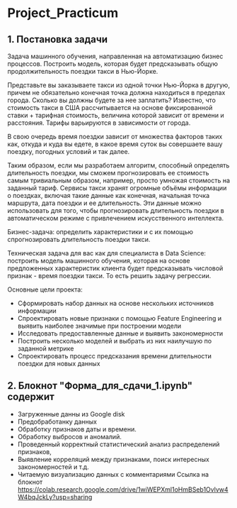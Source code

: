 # Project_Practicum

## 1. Постановка задачи

Задача машинного обучения, направленная на автоматизацию бизнес процессов. Построить модель, которая будет предсказывать общую продолжительность поездки такси в Нью-Йорке.

Представьте вы заказываете такси из одной точки Нью-Йорка в другую, причем не обязательно конечная точка должна находиться в пределах города. Сколько вы должны будете за нее заплатить? Известно, что стоимость такси в США рассчитывается на основе фиксированной ставки + тарифная стоимость, величина которой зависит от времени и расстояния. Тарифы варьируются в зависимости от города.

В свою очередь время поездки зависит от множества факторов таких как, откуда и куда вы едете, в какое время суток вы совершаете вашу поездку, погодных условий и так далее.

Таким образом, если мы разработаем алгоритм, способный определять длительность поездки, мы сможем прогнозировать ее стоимость самым тривиальным образом, например, просто умножая стоимость на заданный тариф. Сервисы такси хранят огромные объёмы информации о поездках, включая такие данные как конечная, начальная точка маршрута, дата поездки и ее длительность. Эти данные можно использовать для того, чтобы прогнозировать длительность поездки в автоматическом режиме с привлечением искусственного интеллекта.

Бизнес-задача: определить характеристики и с их помощью спрогнозировать длительность поездки такси.

Техническая задача для вас как для специалиста в Data Science: построить модель машинного обучения, которая на основе предложенных характеристик клиента будет предсказывать числовой признак - время поездки такси. То есть решить задачу регрессии.

Основные цели проекта:

- Сформировать набор данных на основе нескольких источников информации
- Спроектировать новые признаки с помощью Feature Engineering и выявить наиболее значимые при построении модели
- Исследовать предоставленные данные и выявить закономерности
- Построить несколько моделей и выбрать из них наилучшую по заданной метрике
- Спроектировать процесс предсказания времени длительности поездки для новых данных


## 2. Блокнот "Форма_для_сдачи_1.ipynb" содержит
- Загруженные данны из Google disk
- Предобработанку данных
- Обработку признаков даты и времени. 
- Обработку выбросов и аномалий.
- Проведенный корректный статистический анализ распределений признаков, 
- Выявление корреляций между признаками, поиск интересных закономерностей и т.д.
- Читаемую визуализацию данных с комментариями
Ссылка на блокнот https://colab.research.google.com/drive/1wiWEPXml1oHmBSeb1Ovlvw4W4bqJckLy?usp=sharing
